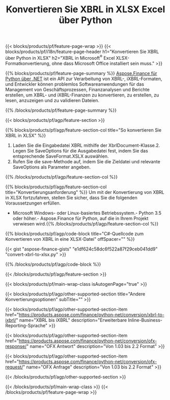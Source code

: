 ﻿---
title: Konvertieren Sie XBRL in XLSX Excel über Python
description: Beispielcode für die Konvertierung von XBRL in Excel XLSX Python. Verwenden Sie API Beispielcode für die Batch-Konvertierung von XBRL-Dateien in XLSX-Dateien in Python-basierten Anwendungen. 
url: /de/python-net/conversion/xbrl-to-xlsx/
family: finance
platformtag: python
feature: conversion
informat: XBRL
outformat: XLSX
otherformats: iXBRL
---
{{< blocks/products/pf/feature-page-wrap >}}
{{< blocks/products/pf/i18n/feature-page-header h1="Konvertieren Sie XBRL über Python in XLSX" h2="XBRL in Microsoft<sup>&reg;</sup> Excel XLSX-Formatkonvertierung, ohne dass Microsoft Office installiert sein muss." >}}

{{% blocks/products/pf/feature-page-summary %}}
[Aspose.Finance für Python über .NET](https://products.aspose.com/finance/python-net/) ist ein API zur Verarbeitung von XBRL-, iXBRL-Formaten, und Entwickler können problemlos Softwareanwendungen für das Management von Geschäftsprozessen, Finanzanalysen und Berichte erstellen, um XBRL- und iXBRL-Finanzen zu konvertieren, zu erstellen, zu lesen, anzuzeigen und zu validieren Dateien. 

{{% /blocks/products/pf/feature-page-summary %}}

{{< blocks/products/pf/agp/feature-section >}}

{{% blocks/products/pf/agp/feature-section-col title="So konvertieren Sie XBRL in XLSX" %}}
1. Laden Sie die Eingabedatei XBRL mithilfe der XbrlDocument-Klasse.2. Legen Sie SaveOptions für die Ausgabedatei fest, indem Sie das entsprechende SaveFormat.XSLX auswählen.
3. Rufen Sie die save-Methode auf, indem Sie die Zieldatei und relevante SaveOptions als Parameter angeben.

{{% /blocks/products/pf/agp/feature-section-col %}}

{{% blocks/products/pf/agp/feature-section-col title="Konvertierungsanforderung" %}}
Um mit der Konvertierung von XBRL in XLSX fortzufahren, stellen Sie sicher, dass Sie die folgenden Voraussetzungen erfüllen. 
- Microsoft Windows- oder Linux-basiertes Betriebssystem.- Python 3.5 oder höher.- Aspose.Finance für Python, auf die in Ihrem Projekt verwiesen wird.{{% /blocks/products/pf/agp/feature-section-col %}}

{{% blocks/products/pf/agp/code-block title="C#-Quellcode zum Konvertieren von XBRL in eine XLSX-Datei" offSpacer="" %}}

{{< gist "aspose-finance-gists" "e1df624c58dc6f522a87f29ceb041dd9" "convert-xbrl-to-xlsx.py" >}}

{{% /blocks/products/pf/agp/code-block %}}

{{< /blocks/products/pf/agp/feature-section >}}

{{< blocks/products/pf/main-wrap-class isAutogenPage="true" >}}

{{< blocks/products/pf/agp/other-supported-section title="Andere Konvertierungsoptionen" subTitle="" >}}

{{< blocks/products/pf/agp/other-supported-section-item href="https://products.aspose.com/finance/python-net/conversion/xbrl-to-ixbrl/" name="XBRL bis iXBRL" description="Erweiterbare Inline-Business-Reporting-Sprache" >}}

{{< blocks/products/pf/agp/other-supported-section-item href="https://products.aspose.com/finance/python-net/conversion/ofx-response/" name="OFX Antwort" description="Von 1.03 bis 2.2 Format" >}}

{{< blocks/products/pf/agp/other-supported-section-item href="https://products.aspose.com/finance/python-net/conversion/ofx-request/" name="OFX Anfrage" description="Von 1.03 bis 2.2 Format" >}}

{{< /blocks/products/pf/agp/other-supported-section >}}

{{< /blocks/products/pf/main-wrap-class >}}
{{< /blocks/products/pf/feature-page-wrap >}}